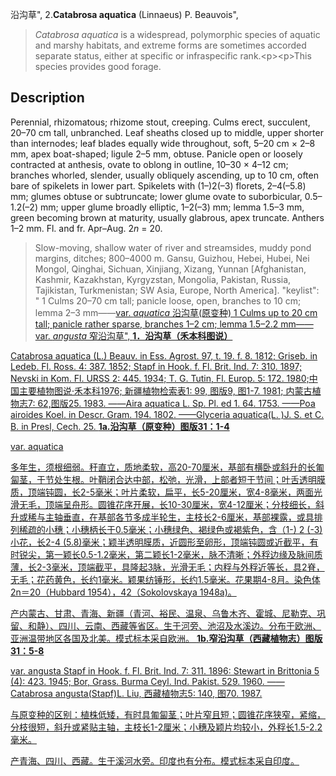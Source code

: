 沿沟草",
2.**Catabrosa aquatica** (Linnaeus) P. Beauvois",

> *Catabrosa aquatica* is a widespread, polymorphic species of aquatic and marshy habitats, and extreme forms are sometimes accorded separate status, either at specific or infraspecific rank.&lt;p&gt;&lt;p&gt;This species provides good forage.

## Description
Perennial, rhizomatous; rhizome stout, creeping. Culms erect, succulent, 20–70 cm tall, unbranched. Leaf sheaths closed up to middle, upper shorter than internodes; leaf blades equally wide throughout, soft, 5–20 cm × 2–8 mm, apex boat-shaped; ligule 2–5 mm, obtuse. Panicle open or loosely contracted at anthesis, ovate to oblong in outline, 10–30 × 4–12 cm; branches whorled, slender, usually obliquely ascending, up to 10 cm, often bare of spikelets in lower part. Spikelets with (1–)2(–3) florets, 2–4(–5.8) mm; glumes obtuse or subtruncate; lower glume ovate to suborbicular, 0.5–1.2(–2) mm; upper glume broadly elliptic, 1–2(–3) mm; lemma 1.5–3 mm, green becoming brown at maturity, usually glabrous, apex truncate. Anthers 1–2 mm. Fl. and fr. Apr–Aug. 2*n* = 20.

> Slow-moving, shallow water of river and streamsides, muddy pond margins, ditches; 800–4000 m. Gansu, Guizhou, Hebei, Hubei, Nei Mongol, Qinghai, Sichuan, Xinjiang, Xizang, Yunnan [Afghanistan, Kashmir, Kazakhstan, Kyrgyzstan, Mongolia, Pakistan, Russia, Tajikistan, Turkmenistan; SW Asia, Europe, North America].
  "keylist": "
1 Culms 20–70 cm tall; panicle loose, open, branches to 10 cm; lemma 2–3 mm——<a href='/info/Catabrosa aquatica var. aquatica?t=foc'>var. *aquatica* 沿沟草(原变种)
1 Culms up to 20 cm tall; panicle rather sparse, branches 1–2 cm; lemma 1.5–2.2 mm——<a href='/info/Catabrosa aquatica var. angusta?t=foc'>var. *angusta* 窄沿沟草",
**1．沿沟草（禾本科图说）**

Catabrosa aquatica (L.) Beauv. in Ess. Agrost. 97, t. 19. f. 8. 1812; Griseb. in Ledeb. Fl. Ross. 4: 387. 1852; Stapf in Hook. f. Fl. Brit. Ind. 7: 310. 1897; Nevski in Kom. Fl. URSS 2: 445. 1934; T. G. Tutin, Fl. Europ. 5: 172. 1980;中国主要植物图说·禾本科1976; 新疆植物检索表1: 99, 图版9, 图1-7. 1981; 内蒙古植物志7: 62,图版25. 1983. ——Aira aquatica L. Sp. Pl. ed 1. 64. 1753. ——Poa airoides Koel. in Descr. Gram. 194. 1802. ——Glyceria aquatica(L. )J. S. et C. B. in Presl, Cech. 25.
**1a.沿沟草（原变种）图版31：1-4**

var. aquatica

多年生，须根细弱。秆直立，质地柔软，高20-70厘米，基部有横卧或斜升的长匍匐茎，于节处生根。叶鞘闭合达中部，松弛，光滑，上部者短于节间；叶舌透明膜质，顶端钝圆，长2-5毫米；叶片柔软，扁平，长5-20厘米，宽4-8毫米，两面光滑无毛，顶端呈舟形。圆锥花序开展，长10-30厘米，宽4-12厘米；分枝细长，斜升或稀与主轴垂直，在基部各节多成半轮生，主枝长2-6厘米，基部裸露，或具排列稀疏的小穗；小穗柄长于0.5毫米；小穗绿色、褐绿色或褐紫色，含（1-) 2 (-3)小花，长2-4 (5.8)毫米；颖半透明膜质，近圆形至卵形，顶端钝圆或近截平，有时锐尖，第一颖长0.5-1.2毫米，第二颖长1-2毫米，脉不清晰；外稃边缘及脉间质薄，长2-3毫米，顶端截平，具隆起3脉，光滑无毛；内稃与外稃近等长，具2脊，无毛；花药黄色，长约1毫米。颖果纺锤形，长约1.5毫米。花果期4-8月。染色体2n＝20（Hubbard 1954），42（Sokolovskaya 1948a)。

产内蒙古、甘肃、青海、新疆（青河、裕民、温泉、乌鲁木齐、霍城、尼勒克、巩留、和静）、四川、云南、西藏等省区。生于河旁、池沼及水溪边。分布于欧洲、亚洲温带地区各国及北美。模式标本采自欧洲。
**1b.窄沿沟草（西藏植物志）图版31：5-8**

var. angusta Stapf in Hook. f. Fl. Brit. Ind. 7: 311. 1896: Stewart in Brittonia 5 (4): 423. 1945; Bor, Grass. Burma Ceyl. Ind. Pakist. 529. 1960. ——Catabrosa angusta(Stapf)L. Liu, 西藏植物志5: 140, 图70. 1987.

与原变种的区别：植株低矮，有时具匍匐茎；叶片窄且短；圆锥花序狭窄，紧缩，分枝很短，斜升或紧贴主轴，主枝长1-2厘米；小穗及颖片均较小，外稃长1.5-2.2毫米。

产青海、四川、西藏。生于溪河水旁。印度也有分布。模式标本采自印度。
